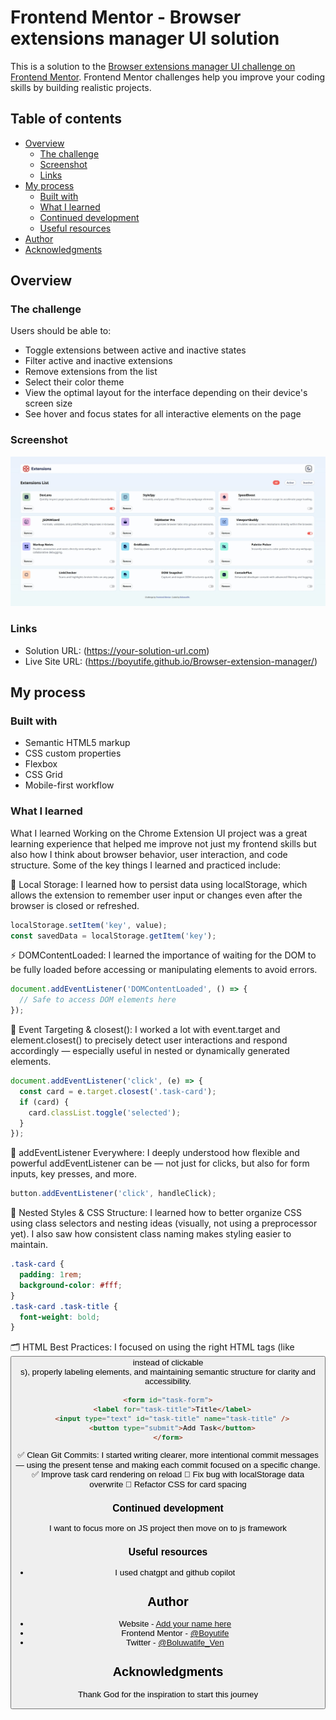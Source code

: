 # Frontend Mentor - Browser extensions manager UI solution

This is a solution to the [Browser extensions manager UI challenge on Frontend Mentor](https://www.frontendmentor.io/challenges/browser-extension-manager-ui-yNZnOfsMAp). Frontend Mentor challenges help you improve your coding skills by building realistic projects.

## Table of contents

- [Overview](#overview)
  - [The challenge](#the-challenge)
  - [Screenshot](#screenshot)
  - [Links](#links)
- [My process](#my-process)
  - [Built with](#built-with)
  - [What I learned](#what-i-learned)
  - [Continued development](#continued-development)
  - [Useful resources](#useful-resources)
- [Author](#author)
- [Acknowledgments](#acknowledgments)

## Overview

### The challenge

Users should be able to:

- Toggle extensions between active and inactive states
- Filter active and inactive extensions
- Remove extensions from the list
- Select their color theme
- View the optimal layout for the interface depending on their device's screen size
- See hover and focus states for all interactive elements on the page

### Screenshot

![](./screenshot/Extension_UI%20screenshot.jpeg)

### Links

- Solution URL: (https://your-solution-url.com)
- Live Site URL: (https://boyutife.github.io/Browser-extension-manager/)

## My process

### Built with

- Semantic HTML5 markup
- CSS custom properties
- Flexbox
- CSS Grid
- Mobile-first workflow

### What I learned

What I learned
Working on the Chrome Extension UI project was a great learning experience that helped me improve not just my frontend skills but also how I think about browser behavior, user interaction, and code structure. Some of the key things I learned and practiced include:

🧠 Local Storage: I learned how to persist data using localStorage, which allows the extension to remember user input or changes even after the browser is closed or refreshed.

```js
localStorage.setItem('key', value);
const savedData = localStorage.getItem('key');
```

⚡ DOMContentLoaded: I learned the importance of waiting for the DOM to be fully loaded before accessing or manipulating elements to avoid errors.

```js
document.addEventListener('DOMContentLoaded', () => {
  // Safe to access DOM elements here
});
```

🎯 Event Targeting & closest(): I worked a lot with event.target and element.closest() to precisely detect user interactions and respond accordingly — especially useful in nested or dynamically generated elements.

```js
document.addEventListener('click', (e) => {
  const card = e.target.closest('.task-card');
  if (card) {
    card.classList.toggle('selected');
  }
});
```

🧩 addEventListener Everywhere: I deeply understood how flexible and powerful addEventListener can be — not just for clicks, but also for form inputs, key presses, and more.

```js
button.addEventListener('click', handleClick);
```

🎨 Nested Styles & CSS Structure: I learned how to better organize CSS using class selectors and nesting ideas (visually, not using a preprocessor yet). I also saw how consistent class naming makes styling easier to maintain.

```css
.task-card {
  padding: 1rem;
  background-color: #fff;
}
.task-card .task-title {
  font-weight: bold;
}
```

🗂 HTML Best Practices: I focused on using the right HTML tags (like <button> instead of clickable <div>s), properly labeling elements, and maintaining semantic structure for clarity and accessibility.

```html
<form id="task-form">
  <label for="task-title">Title</label>
  <input type="text" id="task-title" name="task-title" />
  <button type="submit">Add Task</button>
</form>
```

✅ Clean Git Commits: I started writing clearer, more intentional commit messages — using the present tense and making each commit focused on a specific change.
✅ Improve task card rendering on reload
🔧 Fix bug with localStorage data overwrite
🎨 Refactor CSS for card spacing

### Continued development

I want to focus more on JS project then move on to js framework

### Useful resources

- I used chatgpt and github copilot

## Author

- Website - [Add your name here](https://www.your-site.com)
- Frontend Mentor - [@Boyutife](https://www.frontendmentor.io/profile/Boyutife)
- Twitter - [@Boluwatife_Ven](https://www.twitter.com/Boluwatife_Ven)

## Acknowledgments

Thank God for the inspiration to start this journey
